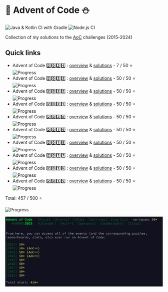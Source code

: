 # 🎄 Advent of Code ⛄️
![Java & Kotlin CI with Gradle](https://github.com/martapanc/Advent-of-Code/workflows/Java%20&%20Kotlin%20CI%20with%20Gradle/badge.svg)
![Node.js CI](https://github.com/martapanc/Advent-of-Code/workflows/Node.js%20CI/badge.svg)


Collection of my solutions to the [AoC](https://adventofcode.com/) challenges (2015-2024)


## Quick links

- Advent of Code 2️⃣0️⃣2️⃣4️⃣ : [overview](2024/src/2024/README.md) & [solutions](2024/src/2024) - 7 / 50 ⭐️ &emsp; ![Progress](https://progress-bar.xyz/14/) 
- Advent of Code 2️⃣0️⃣2️⃣3️⃣ : [overview](2015-2023/src/main/kotlin/aoc2023/README.md) & [solutions](2015-2023/src/main/kotlin/aoc2023) - 50 / 50 ⭐️ &emsp; ![Progress](https://progress-bar.xyz/100/) 
- Advent of Code 2️⃣0️⃣2️⃣2️⃣ : [overview](2015-2023/src/main/kotlin/aoc2022/README.md) & [solutions](2015-2023/src/main/kotlin/aoc2022) - 50 / 50 ⭐️ &emsp; ![Progress](https://progress-bar.xyz/100/) 
- Advent of Code 2️⃣0️⃣2️⃣1️⃣ : [overview](2015-2023/src/main/kotlin/aoc2021/README.md) & [solutions](2015-2023/src/main/kotlin/aoc2021) - 50 / 50 ⭐️ &emsp; ![Progress](https://progress-bar.xyz/100/) 
- Advent of Code 2️⃣0️⃣2️⃣0️⃣ : [overview](2015-2023/src/main/kotlin/aoc2020/README.md) & [solutions](2015-2023/src/main/kotlin/aoc2020) - 50 / 50 ⭐️ &emsp; ![Progress](https://progress-bar.xyz/100/) 
- Advent of Code 2️⃣0️⃣1️⃣9️⃣ : [overview](2015-2023/src/main/kotlin/aoc2019/README.md) & [solutions](2015-2023/src/main/kotlin/aoc2019) - 50 / 50 ⭐️ &emsp; ![Progress](https://progress-bar.xyz/100/) 
- Advent of Code 2️⃣0️⃣1️⃣8️⃣ : [overview](2015-2023/src/main/kotlin/aoc2018/README.md) & [solutions](2015-2023/src/main/kotlin/aoc2018) - 50 / 50 ⭐️ &emsp; ![Progress](https://progress-bar.xyz/100/) 
- Advent of Code 2️⃣0️⃣1️⃣7️⃣ : [overview](2015-2023/src/main/kotlin/aoc2017/README.md) & [solutions](2015-2023/src/main/kotlin/aoc2017) - 50 / 50 ⭐️ &emsp; ![Progress](https://progress-bar.xyz/100/) 
- Advent of Code 2️⃣0️⃣1️⃣6️⃣ : [overview](2015-2023/src/main/kotlin/aoc2016/README.md) & [solutions](2015-2023/src/main/kotlin/aoc2016) - 50 / 50 ⭐️ &emsp; ![Progress](https://progress-bar.xyz/100/) 
- Advent of Code 2️⃣0️⃣1️⃣5️⃣ : [overview](2015-2023/src/main/kotlin/aoc2015/README.md) & [solutions](2015-2023/src/main/kotlin/aoc2015) - 50 / 50 ⭐️ &emsp; ![Progress](https://progress-bar.xyz/100/) 

 Total:  457 / 500 ⭐

 ![Progress](https://progress-bar.xyz/91/)

 <img src="2015-2023/src/main/resources/static/all_stars.png" width="1023" alt="AoC screenshot"/>

